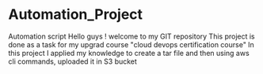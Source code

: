 # Automation_Project
Automation script
Hello guys ! welcome to my GIT repository
This project is done as a task for my upgrad course "cloud devops certification course"
In this project I applied my knowledge to create a tar file and then using aws cli commands, uploaded it in S3 bucket  
